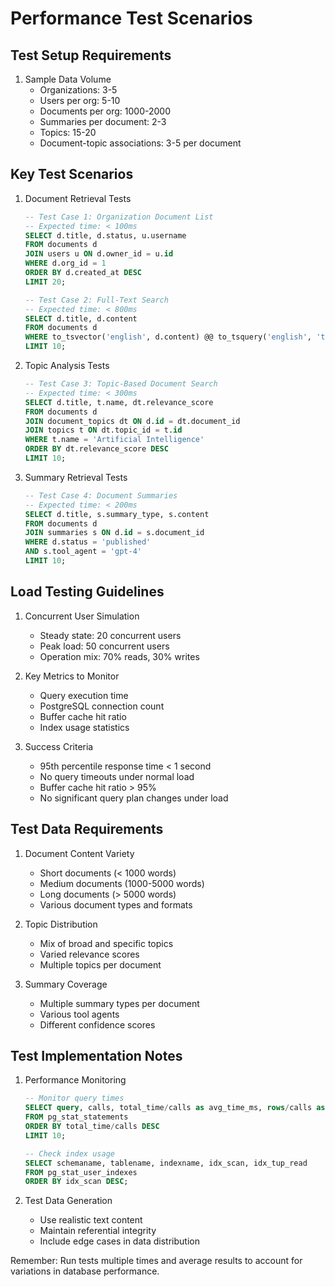 # Performance Test Scenarios

## Test Setup Requirements

1. Sample Data Volume
   - Organizations: 3-5
   - Users per org: 5-10
   - Documents per org: 1000-2000
   - Summaries per document: 2-3
   - Topics: 15-20
   - Document-topic associations: 3-5 per document

## Key Test Scenarios

1. Document Retrieval Tests
   ```sql
   -- Test Case 1: Organization Document List
   -- Expected time: < 100ms
   SELECT d.title, d.status, u.username 
   FROM documents d 
   JOIN users u ON d.owner_id = u.id 
   WHERE d.org_id = 1
   ORDER BY d.created_at DESC
   LIMIT 20;

   -- Test Case 2: Full-Text Search
   -- Expected time: < 800ms
   SELECT d.title, d.content
   FROM documents d
   WHERE to_tsvector('english', d.content) @@ to_tsquery('english', 'technology & analysis')
   LIMIT 10;
   ```

2. Topic Analysis Tests
   ```sql
   -- Test Case 3: Topic-Based Document Search
   -- Expected time: < 300ms
   SELECT d.title, t.name, dt.relevance_score
   FROM documents d
   JOIN document_topics dt ON d.id = dt.document_id
   JOIN topics t ON dt.topic_id = t.id
   WHERE t.name = 'Artificial Intelligence'
   ORDER BY dt.relevance_score DESC
   LIMIT 10;
   ```

3. Summary Retrieval Tests
   ```sql
   -- Test Case 4: Document Summaries
   -- Expected time: < 200ms
   SELECT d.title, s.summary_type, s.content
   FROM documents d
   JOIN summaries s ON d.id = s.document_id
   WHERE d.status = 'published'
   AND s.tool_agent = 'gpt-4'
   LIMIT 10;
   ```

## Load Testing Guidelines

1. Concurrent User Simulation
   - Steady state: 20 concurrent users
   - Peak load: 50 concurrent users
   - Operation mix: 70% reads, 30% writes

2. Key Metrics to Monitor
   - Query execution time
   - PostgreSQL connection count
   - Buffer cache hit ratio
   - Index usage statistics

3. Success Criteria
   - 95th percentile response time < 1 second
   - No query timeouts under normal load
   - Buffer cache hit ratio > 95%
   - No significant query plan changes under load

## Test Data Requirements

1. Document Content Variety
   - Short documents (< 1000 words)
   - Medium documents (1000-5000 words)
   - Long documents (> 5000 words)
   - Various document types and formats

2. Topic Distribution
   - Mix of broad and specific topics
   - Varied relevance scores
   - Multiple topics per document

3. Summary Coverage
   - Multiple summary types per document
   - Various tool agents
   - Different confidence scores

## Test Implementation Notes

1. Performance Monitoring
   ```sql
   -- Monitor query times
   SELECT query, calls, total_time/calls as avg_time_ms, rows/calls as avg_rows
   FROM pg_stat_statements
   ORDER BY total_time/calls DESC
   LIMIT 10;

   -- Check index usage
   SELECT schemaname, tablename, indexname, idx_scan, idx_tup_read
   FROM pg_stat_user_indexes
   ORDER BY idx_scan DESC;
   ```

2. Test Data Generation
   - Use realistic text content
   - Maintain referential integrity
   - Include edge cases in data distribution

Remember: Run tests multiple times and average results to account for variations in database performance.
